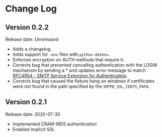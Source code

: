 # Change Log

## Version 0.2.2

Release date: *Unreleased*

- Adds a changelog.
- Adds support for `.env` files with `python-dotenv`.
- Enforces encryption on AUTH methods that require it.
- Corrects bug that prevented cancelling authentication with the LOGIN mechanism by sending a * and updates error message to match [RFC4954 - SMTP Service Extension for Authentication](https://www.ietf.org/rfc/rfc4954.txt).
- Corrects bug that caused the fixture hang on windows if certificates were not found in the path specified by the `SMTPD_SSL_CERTS_PATH`.

## Version 0.2.1

Release date: 2020-07-30

- Implemented CRAM-MD5 authentication
- Enabled implicit SSL
